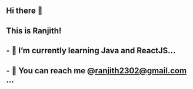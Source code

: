 ## Hi there 👋 
## This is Ranjith!
## - 🌱 I’m currently learning Java and ReactJS...
## - 💬 You can reach me @ranjith2302@gmail.com ...

<!--
**Ranjith203/Ranjith203** is a ✨ _special_ ✨ repository because its `README.md` (this file) appears on your GitHub profile.

Here are some ideas to get you started:

##

- 
-->
